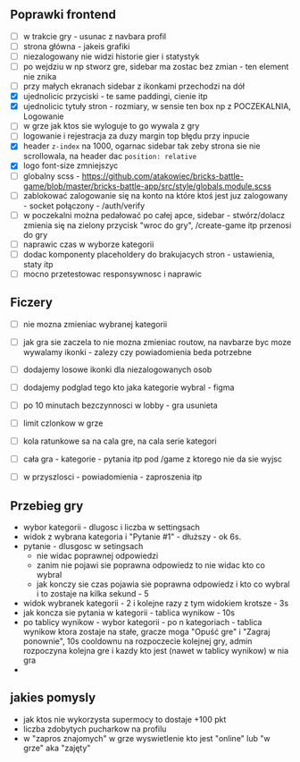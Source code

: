 ## Poprawki frontend
- [ ] w trakcie gry - usunac z navbara profil
- [ ] strona główna - jakeis grafiki
- [ ] niezalogowany nie widzi historie gier i statystyk
- [ ] po wejdziu w np stworz gre, sidebar ma zostac bez zmian - ten element nie znika
- [ ] przy małych ekranach sidebar z ikonkami przechodzi na dół
- [x] ujednolicic przyciski - te same paddingi, cienie itp
- [x] ujednolicic tytuły stron - rozmiary, w sensie ten box np z POCZEKALNIA, Logowanie
- [ ] w grze jak ktos sie wyloguje to go wywala z gry
- [ ] logowanie i rejestracja za duzy margin top błędu przy inpucie
- [x] header `z-index` na 1000, ogarnac sidebar tak zeby strona sie nie scrollowala, na header dac `position: relative`
- [x] logo font-size zmniejszyc
- [ ] globalny scss - https://github.com/atakowiec/bricks-battle-game/blob/master/bricks-battle-app/src/style/globals.module.scss
- [ ] zablokować zalogowanie się na konto na które ktoś jest juz zalogowany - socket połączony - /auth/verify
- [ ] w poczekalni można pedałować po całej apce, sidebar - stwórz/dolacz zmienia się na zielony przycisk "wroc do gry", /create-game itp przenosi do gry
- [ ] naprawic czas w wyborze kategorii
- [ ] dodac komponenty placeholdery do brakujacych stron - ustawienia, staty itp
- [ ] mocno przetestowac responsywnosc i naprawic 

## Ficzery
- [ ] nie mozna zmieniac wybranej kategorii
- [ ] jak gra sie zaczela to nie mozna zmieniac routow, na navbarze byc moze wywalamy ikonki - zalezy czy powiadomienia beda potrzebne
- [ ] dodajemy losowe ikonki dla niezalogowanych osob
- [ ] dodajemy podglad tego kto jaka kategorie wybral - figma
- [ ] po 10 minutach bezczynnosci w lobby - gra usunieta
- [ ] limit czlonkow w grze
- [ ] kola ratunkowe sa na cala gre, na cala serie kategori
- [ ] cała gra - kategorie - pytania itp pod /game z ktorego nie da sie wyjsc
- [ ] w przyszlosci - powiadomienia - zaproszenia itp


## Przebieg gry
- wybor kategorii - dlugosc i liczba w settingsach
- widok z wybrana kategoria i "Pytanie #1" - dłuższy - ok 6s.
- pytanie - dlusgosc w setingsach
  - nie widac poprawnej odpowiedzi 
  - zanim nie pojawi sie poprawna odpowiedz to nie widac kto co wybral 
  - jak konczy sie czas pojawia sie poprawna odpowiedz i kto co wybral i to zostaje na kilka sekund - 5
- widok wybranek kategorii - 2 i kolejne razy z tym widokiem krotsze - 3s
- jak koncza sie pytania w kategorii - tablica wynikow - 10s
- po tablicy wynikow - wybor kategorii - po n kategoriach - tablica wynikow ktora zostaje na stałe, gracze moga "Opuść gre" i "Zagraj ponownie", 10s cooldownu na rozpoczecie kolejnej gry, admin rozpoczyna kolejna gre i kazdy kto jest (nawet w tablicy wynikow) w nia gra
- 


## jakies pomysly
- jak ktos nie wykorzysta supermocy to dostaje +100 pkt
- liczba zdobytych pucharkow na profilu
- w "zapros znajomych" w grze wyswietlenie kto jest "online" lub "w grze" aka "zajęty"
